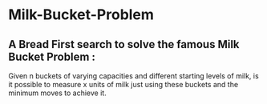 # Milk-Bucket-Problem
## A Bread First search to solve the famous Milk Bucket Problem :
Given n buckets of varying capacities and different starting levels of milk, is it possible to measure x units of milk just using these buckets and the minimum moves to achieve it.  
